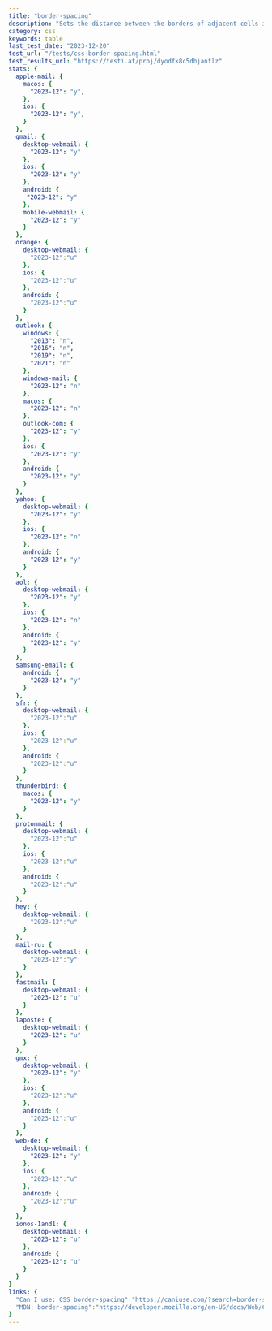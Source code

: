 ```yaml
---
title: "border-spacing"
description: "Sets the distance between the borders of adjacent cells in a `<table>`."
category: css
keywords: table
last_test_date: "2023-12-20"
test_url: "/tests/css-border-spacing.html"
test_results_url: "https://testi.at/proj/dyodfk8c5dhjanflz"
stats: {
  apple-mail: {
    macos: {
      "2023-12": "y",
    },
    ios: {
      "2023-12": "y",
    }
  },
  gmail: {
    desktop-webmail: {
      "2023-12": "y"
    },
    ios: {
      "2023-12": "y"
    },
    android: {
     "2023-12": "y"
    },
    mobile-webmail: {
      "2023-12": "y"
    }
  },
  orange: {
    desktop-webmail: {
      "2023-12":"u"
    },
    ios: {
      "2023-12":"u"
    },
    android: {
      "2023-12":"u"
    }
  },
  outlook: {
    windows: {
      "2013": "n",
      "2016": "n",
      "2019": "n",
      "2021": "n"
    },
    windows-mail: {
      "2023-12": "n"
    },
    macos: {
      "2023-12": "n"
    },
    outlook-com: {
      "2023-12": "y"
    },
    ios: {
      "2023-12": "y"
    },
    android: {
      "2023-12": "y"
    }
  },
  yahoo: {
    desktop-webmail: {
      "2023-12": "y"
    },
    ios: {
      "2023-12": "n"
    },
    android: {
      "2023-12": "y"
    }
  },
  aol: {
    desktop-webmail: {
      "2023-12": "y"
    },
    ios: {
      "2023-12": "n"
    },
    android: {
      "2023-12": "y"
    }
  },
  samsung-email: {
    android: {
      "2023-12": "y"
    }
  },
  sfr: {
    desktop-webmail: {
      "2023-12":"u"
    },
    ios: {
      "2023-12":"u"
    },
    android: {
      "2023-12":"u"
    }
  },
  thunderbird: {
    macos: {
      "2023-12": "y"
    }
  },
  protonmail: {
    desktop-webmail: {
      "2023-12":"u"
    },
    ios: {
      "2023-12":"u"
    },
    android: {
      "2023-12":"u"
    }
  },
  hey: {
    desktop-webmail: {
      "2023-12":"u"
    }
  },
  mail-ru: {
    desktop-webmail: {
      "2023-12":"y"
    }
  },
  fastmail: {
    desktop-webmail: {
      "2023-12": "u"
    }
  },
  laposte: {
    desktop-webmail: {
      "2023-12": "u"
    }
  },
  gmx: {
    desktop-webmail: {
      "2023-12": "y"
    },
    ios: {
      "2023-12":"u"
    },
    android: {
      "2023-12":"u"
    }
  },
  web-de: {
    desktop-webmail: {
      "2023-12": "y"
    },
    ios: {
      "2023-12":"u"
    },
    android: {
      "2023-12":"u"
    }
  },
  ionos-1and1: {
    desktop-webmail: {
      "2023-12": "u"
    },
    android: {
      "2023-12": "u"
    }
  }
}
links: {
  "Can I use: CSS border-spacing":"https://caniuse.com/?search=border-spacing",
  "MDN: border-spacing":"https://developer.mozilla.org/en-US/docs/Web/CSS/border-spacing"
}
---
```

